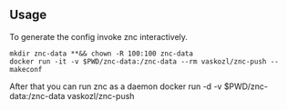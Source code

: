 ## Usage

To generate the config invoke znc interactively.
```
mkdir znc-data **&& chown -R 100:100 znc-data
docker run -it -v $PWD/znc-data:/znc-data --rm vaskozl/znc-push --makeconf
```


After that you can run znc as a daemon
docker run -d -v $PWD/znc-data:/znc-data vaskozl/znc-push 

